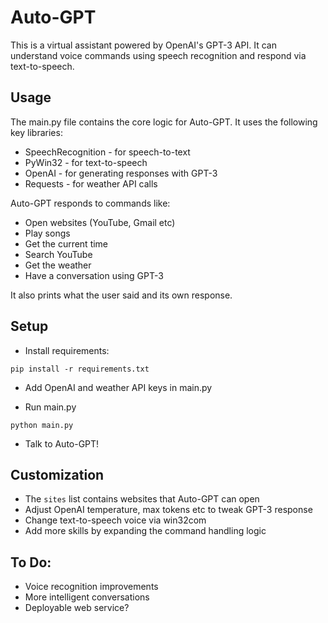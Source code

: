 # Auto-GPT

This is a virtual assistant powered by OpenAI's GPT-3 API. It can understand voice commands using speech recognition and respond via text-to-speech.

## Usage

The main.py file contains the core logic for Auto-GPT. It uses the following key libraries:

- SpeechRecognition - for speech-to-text 
- PyWin32 - for text-to-speech
- OpenAI - for generating responses with GPT-3
- Requests - for weather API calls

Auto-GPT responds to commands like:

- Open websites (YouTube, Gmail etc) 
- Play songs
- Get the current time
- Search YouTube
- Get the weather
- Have a conversation using GPT-3

It also prints what the user said and its own response.

## Setup

- Install requirements:

```
pip install -r requirements.txt
```

- Add OpenAI and weather API keys in main.py

- Run main.py

```
python main.py
```

- Talk to Auto-GPT!

## Customization

- The `sites` list contains websites that Auto-GPT can open 
- Adjust OpenAI temperature, max tokens etc to tweak GPT-3 response
- Change text-to-speech voice via win32com
- Add more skills by expanding the command handling logic

## To Do:

- Voice recognition improvements
- More intelligent conversations
- Deployable web service?
